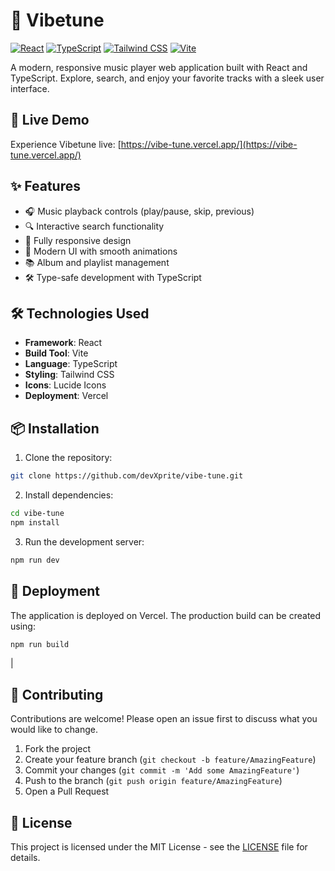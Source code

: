 # 🎵 Vibetune

[![React](https://img.shields.io/badge/React-20232A?style=for-the-badge&logo=react&logoColor=61DAFB)](https://reactjs.org/)
[![TypeScript](https://img.shields.io/badge/TypeScript-007ACC?style=for-the-badge&logo=typescript&logoColor=white)](https://www.typescriptlang.org/)
[![Tailwind CSS](https://img.shields.io/badge/Tailwind_CSS-38B2AC?style=for-the-badge&logo=tailwind-css&logoColor=white)](https://tailwindcss.com/)
[![Vite](https://img.shields.io/badge/Vite-B73BFE?style=for-the-badge&logo=vite&logoColor=FFD62E)](https://vitejs.dev/)

A modern, responsive music player web application built with React and TypeScript. Explore, search, and enjoy your favorite tracks with a sleek user interface.

<!-- ![Vibetune Screenshot](/screenshots/thumbnail.png)  -->

## 🚀 Live Demo

Experience Vibetune live: [https://vibe-tune.vercel.app/](https://vibe-tune.vercel.app/)

## ✨ Features

- 🎧 Music playback controls (play/pause, skip, previous)
- 🔍 Interactive search functionality
- 📱 Fully responsive design
- 🎨 Modern UI with smooth animations
- 📚 Album and playlist management
- 🛠 Type-safe development with TypeScript

## 🛠 Technologies Used

- **Framework**: React
- **Build Tool**: Vite
- **Language**: TypeScript
- **Styling**: Tailwind CSS 
- **Icons**: Lucide Icons
- **Deployment**: Vercel

## 📦 Installation

1. Clone the repository:
```bash
git clone https://github.com/devXprite/vibe-tune.git
```

2. Install dependencies:
```bash
cd vibe-tune
npm install
```

3. Run the development server:
```bash
npm run dev
```

## 🌟 Deployment

The application is deployed on Vercel. The production build can be created using:
```bash
npm run build
```

<!-- ## 📷 Screenshots

| Desktop View                         | Mobile View                        |
| ------------------------------------ | ---------------------------------- |
| ![Desktop](/screenshots/desktop.png) | ![Mobile](/screenshots/mobile.png) | --> |

## 🤝 Contributing

Contributions are welcome! Please open an issue first to discuss what you would like to change.

1. Fork the project
2. Create your feature branch (`git checkout -b feature/AmazingFeature`)
3. Commit your changes (`git commit -m 'Add some AmazingFeature'`)
4. Push to the branch (`git push origin feature/AmazingFeature`)
5. Open a Pull Request

## 📄 License

This project is licensed under the MIT License - see the [LICENSE](LICENSE) file for details.

